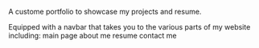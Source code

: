 A custome portfolio to showcase my projects and resume.

Equipped with a navbar that takes you to the various parts of my website including:
main page
about me
resume
contact me
